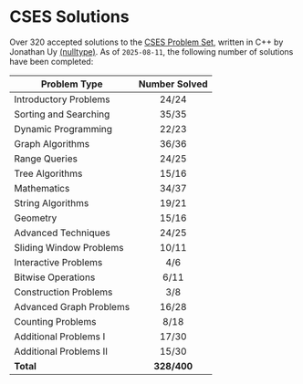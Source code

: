 # CSES Solutions

Over 320 accepted solutions to the [CSES Problem Set](https://cses.fi/problemset/), written in C++ by Jonathan Uy [(nulltype)](https://cses.fi/user/22919). As of `2025-08-11`, the following number of solutions have been completed:

| Problem Type            | Number Solved |
|-------------------------|:-------------:|
| Introductory Problems   |     24/24     |
| Sorting and Searching   |     35/35     |
| Dynamic Programming     |     22/23     |
| Graph Algorithms        |     36/36     |
| Range Queries           |     24/25     |
| Tree Algorithms         |     15/16     |
| Mathematics             |     34/37     |
| String Algorithms       |     19/21     |
| Geometry                |     15/16     |
| Advanced Techniques     |     24/25     |
| Sliding Window Problems |     10/11     |
| Interactive Problems    |      4/6      |
| Bitwise Operations      |      6/11     |
| Construction Problems   |      3/8      |
| Advanced Graph Problems |     16/28     |
| Counting Problems       |      8/18     |
| Additional Problems I   |     17/30     |
| Additional Problems II  |     15/30     |
| **Total**               |  **328/400**  |
